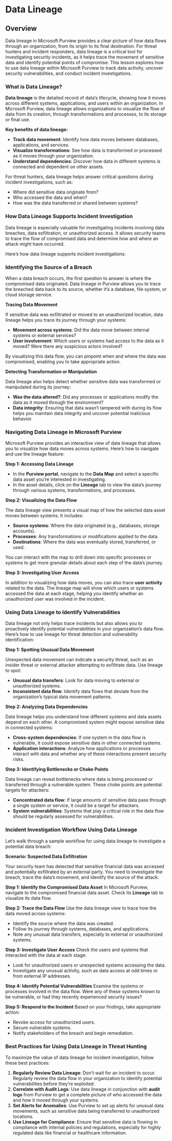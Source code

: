 # Data Lineage

## **Overview**

Data lineage in Microsoft Purview provides a clear picture of how data flows through an organization, from its origin to its final destination. For threat hunters and incident responders, data lineage is a critical tool for investigating security incidents, as it helps trace the movement of sensitive data and identify potential points of compromise. This lesson explores how to use data lineage within Microsoft Purview to track data activity, uncover security vulnerabilities, and conduct incident investigations.

### **What is Data Lineage?**

**Data lineage** is the detailed record of data’s lifecycle, showing how it moves across different systems, applications, and users within an organization. In Microsoft Purview, data lineage allows organizations to visualize the flow of data from its creation, through transformations and processes, to its storage or final use.

**Key benefits of data lineage:**

* **Track data movement**: Identify how data moves between databases, applications, and services.
* **Visualize transformations**: See how data is transformed or processed as it moves through your organization.
* **Understand dependencies**: Discover how data in different systems is connected and dependent on other assets.

For threat hunters, data lineage helps answer critical questions during incident investigations, such as:

* Where did sensitive data originate from?
* Who accessed the data and when?
* How was the data transferred or shared between systems?

### **How Data Lineage Supports Incident Investigation**

Data lineage is especially valuable for investigating incidents involving data breaches, data exfiltration, or unauthorized access. It allows security teams to trace the flow of compromised data and determine how and where an attack might have occurred.

Here’s how data lineage supports incident investigations:

### **Identifying the Source of a Breach**

When a data breach occurs, the first question to answer is where the compromised data originated. Data lineage in Purview allows you to trace the breached data back to its source, whether it’s a database, file system, or cloud storage service.

**Tracing Data Movement**

If sensitive data was exfiltrated or moved to an unauthorized location, data lineage helps you trace its journey through your systems:

* **Movement across systems**: Did the data move between internal systems or external services?
* **User involvement**: Which users or systems had access to the data as it moved? Were there any suspicious actors involved?

By visualizing this data flow, you can pinpoint when and where the data was compromised, enabling you to take appropriate action.

**Detecting Transformation or Manipulation**

Data lineage also helps detect whether sensitive data was transformed or manipulated during its journey:

* **Was the data altered?**: Did any processes or applications modify the data as it moved through the environment?
* **Data integrity**: Ensuring that data wasn’t tampered with during its flow helps you maintain data integrity and uncover potential malicious behavior.

### **Navigating Data Lineage in Microsoft Purview**

Microsoft Purview provides an interactive view of data lineage that allows you to visualize how data moves across systems. Here’s how to navigate and use the lineage feature:

**Step 1: Accessing Data Lineage**

* In the **Purview portal**, navigate to the **Data Map** and select a specific data asset you’re interested in investigating.
* In the asset details, click on the **Lineage** tab to view the data’s journey through various systems, transformations, and processes.

**Step 2: Visualizing the Data Flow**

The data lineage view presents a visual map of how the selected data asset moves between systems. It includes:

* **Source systems**: Where the data originated (e.g., databases, storage accounts).
* **Processes**: Any transformations or modifications applied to the data.
* **Destinations**: Where the data was eventually stored, transferred, or used.

You can interact with the map to drill down into specific processes or systems to get more granular details about each step of the data’s journey.

**Step 3: Investigating User Access**

In addition to visualizing how data moves, you can also trace **user activity** related to the data. The lineage map will show which users or systems accessed the data at each stage, helping you identify whether an unauthorized user was involved in the incident.

### **Using Data Lineage to Identify Vulnerabilities**

Data lineage not only helps trace incidents but also allows you to proactively identify potential vulnerabilities in your organization’s data flow. Here’s how to use lineage for threat detection and vulnerability identification:

**Step 1: Spotting Unusual Data Movement**

Unexpected data movement can indicate a security threat, such as an insider threat or external attacker attempting to exfiltrate data. Use lineage to spot:

* **Unusual data transfers**: Look for data moving to external or unauthorized systems.
* **Inconsistent data flow**: Identify data flows that deviate from the organization’s typical data movement patterns.

**Step 2: Analyzing Data Dependencies**

Data lineage helps you understand how different systems and data assets depend on each other. A compromised system might expose sensitive data in connected systems:

* **Cross-system dependencies**: If one system in the data flow is vulnerable, it could expose sensitive data in other connected systems.
* **Application interactions**: Analyze how applications or processes interact with data and whether any of these interactions present security risks.

**Step 3: Identifying Bottlenecks or Choke Points**

Data lineage can reveal bottlenecks where data is being processed or transferred through a vulnerable system. These choke points are potential targets for attackers:

* **Concentrated data flow**: If large amounts of sensitive data pass through a single system or service, it could be a target for attackers.
* **System vulnerabilities**: Systems that play a critical role in the data flow should be regularly assessed for vulnerabilities.

### **Incident Investigation Workflow Using Data Lineage**

Let’s walk through a sample workflow for using data lineage to investigate a potential data breach:

**Scenario: Suspected Data Exfiltration**

Your security team has detected that sensitive financial data was accessed and potentially exfiltrated by an external party. You need to investigate the breach, trace the data’s movement, and identify the source of the attack.

**Step 1: Identify the Compromised Data Asset** In Microsoft Purview, navigate to the compromised financial data asset. Check its **Lineage** tab to visualize its data flow.

**Step 2: Trace the Data Flow** Use the data lineage view to trace how the data moved across systems:

* Identify the source where the data was created.
* Follow its journey through systems, databases, and applications.
* Note any unusual data transfers, especially to external or unauthorized systems.

**Step 3: Investigate User Access** Check the users and systems that interacted with the data at each stage:

* Look for unauthorized users or unexpected systems accessing the data.
* Investigate any unusual activity, such as data access at odd times or from external IP addresses.

**Step 4: Identify Potential Vulnerabilities** Examine the systems or processes involved in the data flow. Were any of these systems known to be vulnerable, or had they recently experienced security issues?

**Step 5: Respond to the Incident** Based on your findings, take appropriate action:

* Revoke access for unauthorized users.
* Secure vulnerable systems.
* Notify stakeholders of the breach and begin remediation.

### **Best Practices for Using Data Lineage in Threat Hunting**

To maximize the value of data lineage for incident investigation, follow these best practices:

1. **Regularly Review Data Lineage**: Don’t wait for an incident to occur. Regularly review the data flow in your organization to identify potential vulnerabilities before they’re exploited.
2. **Correlate with Audit Logs**: Use data lineage in conjunction with **audit logs** from Purview to get a complete picture of who accessed the data and how it moved through your systems.
3. **Set Alerts for Anomalies**: Use Purview to set up alerts for unusual data movements, such as sensitive data being transferred to unauthorized locations.
4. **Use Lineage for Compliance**: Ensure that sensitive data is flowing in compliance with internal policies and regulations, especially for highly regulated data like financial or healthcare information.
